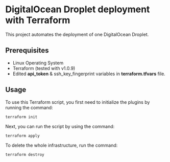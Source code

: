 # DigitalOcean Droplet deployment with Terraform

This project automates the deployment of one DigitalOcean Droplet.

## Prerequisites

* Linux Operating System
* Terraform (tested with v1.0.9)
* Edited **api_token** & ssh_key_fingerprint variables in **terraform.tfvars** file.

## Usage

To use this Terraform script, you first need to initialize the plugins by running the command:

```shell
terraform init
```

Next, you can run the script by using the command:

```shell
terraform apply
```

To delete the whole infrastructure, run the command:

```shell
terraform destroy
```
